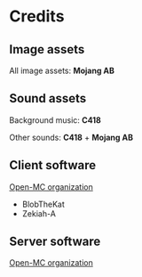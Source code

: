 # Credits

## Image assets

All image assets: **Mojang AB**

## Sound assets

Background music: **C418**

Other sounds: **C418** + **Mojang AB**

## Client software

[Open-MC organization](https://github.com/open-mc)

- BlobTheKat
- Zekiah-A

## Server software

[Open-MC organization](https://github.com/open-mc)